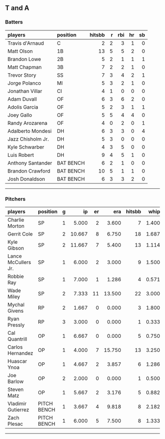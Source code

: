 ## T and A

### Batters

 
|players           |position  | hitsbb|  r| rbi| hr| sb| 
|:-----------------|:---------|------:|--:|---:|--:|--:| 
|Travis d'Arnaud   |C         |      2|  2|   3|  1|  0| 
|Matt Olson        |1B        |     13|  5|   5|  2|  0| 
|Brandon Lowe      |2B        |      5|  2|   1|  1|  1| 
|Matt Chapman      |3B        |      7|  2|   2|  1|  0| 
|Trevor Story      |SS        |      7|  3|   4|  2|  1| 
|Jorge Polanco     |MI        |      5|  3|   2|  1|  0| 
|Jonathan Villar   |CI        |      4|  1|   0|  0|  0| 
|Adam Duvall       |OF        |      6|  3|   6|  2|  0| 
|Adolis Garcia     |OF        |      5|  2|   3|  1|  1| 
|Joey Gallo        |OF        |      5|  5|   4|  4|  0| 
|Randy Arozarena   |OF        |      4|  0|   2|  0|  1| 
|Adalberto Mondesi |DH        |      6|  3|   3|  0|  4| 
|Jazz Chisholm Jr. |DH        |      5|  3|   0|  0|  0| 
|Kyle Schwarber    |DH        |      4|  3|   5|  0|  0| 
|Luis Robert       |DH        |      9|  4|   5|  1|  0| 
|Anthony Santander |BAT BENCH |      6|  2|   1|  0|  0| 
|Brandon Crawford  |BAT BENCH |     10|  5|   1|  1|  0| 
|Josh Donaldson    |BAT BENCH |      6|  3|   3|  2|  0| 


* * *

### Pitchers

 
|players             |position    |  g|     ip| er|    era| hitsbb|  whip| so|  w| sv| 
|:-------------------|:-----------|--:|------:|--:|------:|------:|-----:|--:|--:|--:| 
|Charlie Morton      |SP          |  1|  5.000|  2|  3.600|      7| 1.400|  3|  0|  0| 
|Gerrit Cole         |SP          |  2| 10.667|  8|  6.750|     18| 1.687| 14|  1|  0| 
|Kyle Gibson         |SP          |  2| 11.667|  7|  5.400|     13| 1.114| 16|  0|  0| 
|Lance McCullers Jr. |SP          |  1|  6.000|  2|  3.000|      9| 1.500|  8|  0|  0| 
|Robbie Ray          |SP          |  1|  7.000|  1|  1.286|      4| 0.571| 13|  1|  0| 
|Wade Miley          |SP          |  2|  7.333| 11| 13.500|     22| 3.000|  3|  0|  0| 
|Mychal Givens       |RP          |  2|  1.667|  0|  0.000|      3| 1.800|  2|  0|  1| 
|Ryan Pressly        |RP          |  3|  3.000|  0|  0.000|      1| 0.333|  5|  0|  1| 
|Cal Quantrill       |OP          |  1|  6.667|  0|  0.000|      5| 0.750|  4|  1|  0| 
|Carlos Hernandez    |OP          |  1|  4.000|  7| 15.750|     13| 3.250|  3|  0|  0| 
|Huascar Ynoa        |OP          |  1|  4.667|  2|  3.857|      6| 1.286|  8|  0|  0| 
|Joe Barlow          |OP          |  2|  2.000|  0|  0.000|      1| 0.500|  3|  0|  1| 
|Steven Matz         |OP          |  1|  5.667|  2|  3.176|      5| 0.882|  5|  1|  0| 
|Vladimir Gutierrez  |PITCH BENCH |  1|  3.667|  4|  9.818|      8| 2.182|  0|  0|  0| 
|Zach Plesac         |PITCH BENCH |  1|  6.000|  5|  7.500|      8| 1.333|  6|  0|  0| 


* * *


